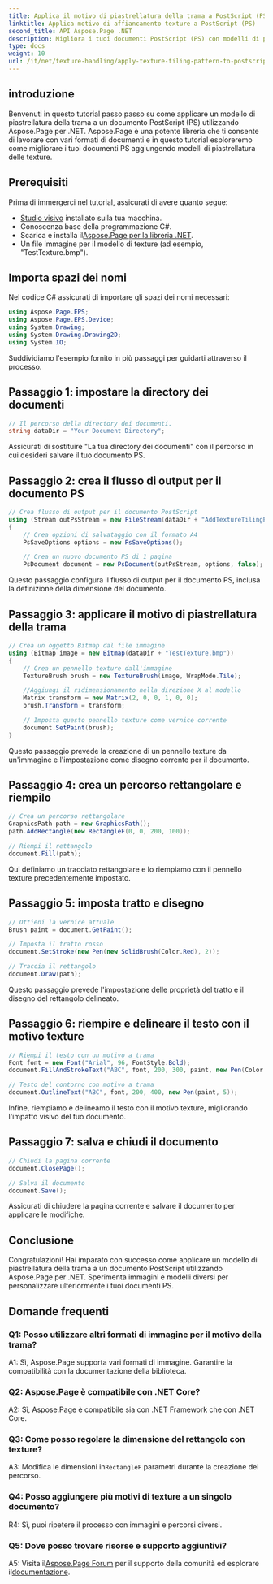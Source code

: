 ```yaml
---
title: Applica il motivo di piastrellatura della trama a PostScript (PS) con Aspose.Page
linktitle: Applica motivo di affiancamento texture a PostScript (PS)
second_title: API Aspose.Page .NET
description: Migliora i tuoi documenti PostScript (PS) con modelli di piastrellatura di texture utilizzando Aspose.Page per .NET. Segui la nostra guida passo passo per un tocco creativo.
type: docs
weight: 10
url: /it/net/texture-handling/apply-texture-tiling-pattern-to-postscript-ps/
---
```

## introduzione

Benvenuti in questo tutorial passo passo su come applicare un modello di piastrellatura della trama a un documento PostScript (PS) utilizzando Aspose.Page per .NET. Aspose.Page è una potente libreria che ti consente di lavorare con vari formati di documenti e in questo tutorial esploreremo come migliorare i tuoi documenti PS aggiungendo modelli di piastrellatura delle texture.

## Prerequisiti

Prima di immergerci nel tutorial, assicurati di avere quanto segue:

- [Studio visivo](https://visualstudio.microsoft.com/) installato sulla tua macchina.
- Conoscenza base della programmazione C#.
-  Scarica e installa il[Aspose.Page per la libreria .NET](https://releases.aspose.com/page/net/).
- Un file immagine per il modello di texture (ad esempio, "TestTexture.bmp").

## Importa spazi dei nomi

Nel codice C# assicurati di importare gli spazi dei nomi necessari:

```csharp
using Aspose.Page.EPS;
using Aspose.Page.EPS.Device;
using System.Drawing;
using System.Drawing.Drawing2D;
using System.IO;
```

Suddividiamo l'esempio fornito in più passaggi per guidarti attraverso il processo.

## Passaggio 1: impostare la directory dei documenti

```csharp
// Il percorso della directory dei documenti.
string dataDir = "Your Document Directory";
```

Assicurati di sostituire "La tua directory dei documenti" con il percorso in cui desideri salvare il tuo documento PS.

## Passaggio 2: crea il flusso di output per il documento PS

```csharp
// Crea flusso di output per il documento PostScript
using (Stream outPsStream = new FileStream(dataDir + "AddTextureTilingPattern_outPS.ps", FileMode.Create))
{
    // Crea opzioni di salvataggio con il formato A4
    PsSaveOptions options = new PsSaveOptions();

    // Crea un nuovo documento PS di 1 pagina
    PsDocument document = new PsDocument(outPsStream, options, false);
```

Questo passaggio configura il flusso di output per il documento PS, inclusa la definizione della dimensione del documento.

## Passaggio 3: applicare il motivo di piastrellatura della trama

```csharp
// Crea un oggetto Bitmap dal file immagine
using (Bitmap image = new Bitmap(dataDir + "TestTexture.bmp"))
{
    // Crea un pennello texture dall'immagine
    TextureBrush brush = new TextureBrush(image, WrapMode.Tile);

    //Aggiungi il ridimensionamento nella direzione X al modello
    Matrix transform = new Matrix(2, 0, 0, 1, 0, 0);
    brush.Transform = transform;

    // Imposta questo pennello texture come vernice corrente
    document.SetPaint(brush);
}
```

Questo passaggio prevede la creazione di un pennello texture da un'immagine e l'impostazione come disegno corrente per il documento.

## Passaggio 4: crea un percorso rettangolare e riempilo

```csharp
// Crea un percorso rettangolare
GraphicsPath path = new GraphicsPath();
path.AddRectangle(new RectangleF(0, 0, 200, 100));

// Riempi il rettangolo
document.Fill(path);
```

Qui definiamo un tracciato rettangolare e lo riempiamo con il pennello texture precedentemente impostato.

## Passaggio 5: imposta tratto e disegno

```csharp
// Ottieni la vernice attuale
Brush paint = document.GetPaint();

// Imposta il tratto rosso
document.SetStroke(new Pen(new SolidBrush(Color.Red), 2));

// Traccia il rettangolo
document.Draw(path);
```

Questo passaggio prevede l'impostazione delle proprietà del tratto e il disegno del rettangolo delineato.

## Passaggio 6: riempire e delineare il testo con il motivo texture

```csharp
// Riempi il testo con un motivo a trama
Font font = new Font("Arial", 96, FontStyle.Bold);
document.FillAndStrokeText("ABC", font, 200, 300, paint, new Pen(Color.Black, 2));

// Testo del contorno con motivo a trama
document.OutlineText("ABC", font, 200, 400, new Pen(paint, 5));
```

Infine, riempiamo e delineamo il testo con il motivo texture, migliorando l'impatto visivo del tuo documento.

## Passaggio 7: salva e chiudi il documento

```csharp
// Chiudi la pagina corrente
document.ClosePage();

// Salva il documento
document.Save();
```

Assicurati di chiudere la pagina corrente e salvare il documento per applicare le modifiche.

## Conclusione

Congratulazioni! Hai imparato con successo come applicare un modello di piastrellatura della trama a un documento PostScript utilizzando Aspose.Page per .NET. Sperimenta immagini e modelli diversi per personalizzare ulteriormente i tuoi documenti PS.

## Domande frequenti

### Q1: Posso utilizzare altri formati di immagine per il motivo della trama?

A1: Sì, Aspose.Page supporta vari formati di immagine. Garantire la compatibilità con la documentazione della biblioteca.

### Q2: Aspose.Page è compatibile con .NET Core?

A2: Sì, Aspose.Page è compatibile sia con .NET Framework che con .NET Core.

### Q3: Come posso regolare la dimensione del rettangolo con texture?

 A3: Modifica le dimensioni in`RectangleF` parametri durante la creazione del percorso.

### Q4: Posso aggiungere più motivi di texture a un singolo documento?

R4: Sì, puoi ripetere il processo con immagini e percorsi diversi.

### Q5: Dove posso trovare risorse e supporto aggiuntivi?

 A5: Visita il[Aspose.Page Forum](https://forum.aspose.com/c/page/39) per il supporto della comunità ed esplorare il[documentazione](https://reference.aspose.com/page/net/).
